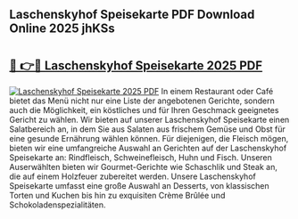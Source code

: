## Laschenskyhof Speisekarte PDF Download Online 2025 jhKSs

# <h2><a href="http://gc8hgg.nevu.top/?p=Laschenskyhof+Speisekarte">🔗 👉🔴 Laschenskyhof Speisekarte 2025 PDF</a></h2>

[![Laschenskyhof Speisekarte 2025 PDF](https://i.imgur.com/dBaPXMq.png)](http://gc8hgg.nevu.top/?p=Laschenskyhof+Speisekarte)
In einem Restaurant oder Café bietet das Menü nicht nur eine Liste der angebotenen Gerichte, sondern auch die Möglichkeit, ein köstliches und für Ihren Geschmack geeignetes Gericht zu wählen. Wir bieten auf unserer Laschenskyhof Speisekarte einen Salatbereich an, in dem Sie aus Salaten aus frischem Gemüse und Obst für eine gesunde Ernährung wählen können. Für diejenigen, die Fleisch mögen, bieten wir eine umfangreiche Auswahl an Gerichten auf der Laschenskyhof Speisekarte an: Rindfleisch, Schweinefleisch, Huhn und Fisch. Unseren Auserwählten bieten wir Gourmet-Gerichte wie Schaschlik und Steak an, die auf einem Holzfeuer zubereitet werden. Unsere Laschenskyhof Speisekarte umfasst eine große Auswahl an Desserts, von klassischen Torten und Kuchen bis hin zu exquisiten Crème Brûlée und Schokoladenspezialitäten.
